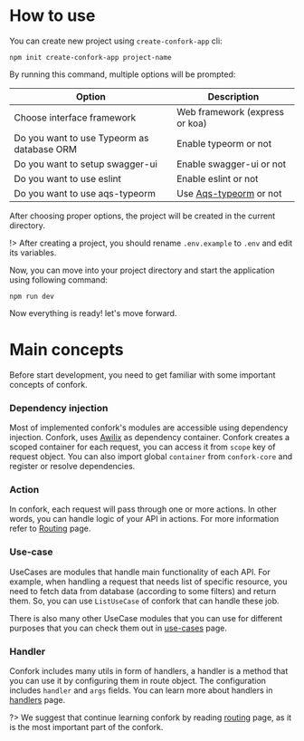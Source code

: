 # How to use
You can create new project using `create-confork-app` cli:

```shell script
npm init create-confork-app project-name
```

By running this command, multiple options will be prompted:

| Option | Description |
| ------------- | ------------- |
| Choose interface framework | Web framework (express or koa) |
| Do you want to use Typeorm as database ORM | Enable typeorm or not |
| Do you want to setup swagger-ui | Enable swagger-ui or not |
| Do you want to use eslint | Enable eslint or not |
| Do you want to use aqs-typeorm | Use [Aqs-typeorm](https://github.com/noorzaie/aqs-typeorm) or not |

After choosing proper options, the project will be created in the current directory.

!> After creating a project, you should rename `.env.example` to `.env` and edit its variables.

Now, you can move into your project directory and start the application using following command:

```shell script
npm run dev
```

Now everything is ready! let's move forward.


# Main concepts
Before start development, you need to get familiar with some important concepts of confork.

### Dependency injection
Most of implemented confork's modules are accessible using dependency injection. Confork, uses [Awilix](https://github.com/jeffijoe/awilix) as dependency container.
Confork creates a scoped container for each request, you can access it from `scope` key of request object. You can also import global `container` from `confork-core` and register or resolve dependencies. 

### Action
In confork, each request will pass through one or more actions. In other words, you can handle logic of your API in actions. For more information refer to [Routing](routing/routing.md?id=actions) page.

### Use-case
UseCases are modules that handle main functionality of each API. For example, when handling a request that needs list of specific resource, you need to fetch data from database (according to some filters) and return them. So, you can use `ListUseCase` of confork that can handle these job.

There is also many other UseCase modules that you can use for different purposes that you can check them out in [use-cases](routing/useCases.md) page.


### Handler
Confork includes many utils in form of handlers, a handler is a method that you can use it by configuring them in route object. The configuration includes `handler` and `args` fields. You can learn more about handlers in [handlers](routing/customHandlers.md) page.

?> We suggest that continue learning confork by reading [routing](routing/routing.md) page, as it is the most important part of the confork.
